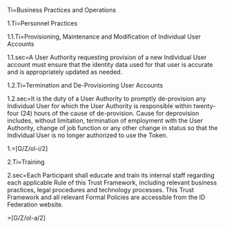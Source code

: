Ti=Business Practices and Operations

1.Ti=Personnel Practices

1.1.Ti=Provisioning, Maintenance and Modification of Individual User Accounts

1.1.sec=A User Authority requesting provision of a new Individual User account must ensure that the identity data used for that user is accurate and is appropriately updated as needed.

1.2.Ti=Termination and De-Provisioning User Accounts

1.2.sec=It is the duty of a User Authority to promptly de-provision any Individual User for which the User Authority is responsible within twenty-four (24) hours of the cause of de-provision. Cause for deprovision includes, without limitation, termination of employment with the User Authority, change of job function or any other change in status so that the Individual User is no longer authorized to use the Token.

1.=[G/Z/ol-i/2]

2.Ti=Training

2.sec=Each Participant shall educate and train its internal staff regarding each applicable Rule of this Trust Framework, including relevant business practices, legal procedures and technology processes. This Trust Framework and all relevant Formal Policies are accessible from the ID Federation website. 

=[G/Z/ol-a/2]
